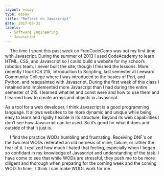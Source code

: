 ```yaml
---
layout: essay
type: essay
title: "Reflect on Javascript"
date: 2017-08-31
labels:
  - Software Engineering
  - Javascript
---
```



    The time I spent this past week on FreeCodeCamp was not my first time with Javascript. 
    During the summer of 2013 I used CodeAcademy to learn HTML, CSS, and Javascript so I could build a website for my school’s robotics team.
    I never built the site, though I finished the lessons.
    More recently I took ICS 215, Introduction to Scripting, last semester at Leeward Community College where I was introduced to the basics of Perl, and Python, and reaquainted with Javascript. 
    During the first week of this class I retained and implemented more Javascript than I had during the entire semester of 215. 
    I learned what let and const were and how to use them and I learned how to create arrays and objects in Javascript.
   
   As a tool for a web developer, I think Javascript is a good programming language. 
   It allows websites to be more dynamic and unique while being easy to learn and rigidly flexible in its structure. 
   Beyond its web capabilities I don’t see how Javascript can be used. So it’s good for what it does and outside of that it just is. 
    
    I find the practice WODs humbling and frustrating. 
    Receiving DNF's on the two real WODs reiterated an old nemesis of mine, failure, or rather the fear of it. 
    I realized how much I hated that feeling, especially when I began so confidant in my knowledge of Javascript and understanding of the task. 
    I have come to see that while WODs are stressful, they push me to be more diligent and thorough when preparing for the coming week and the coming WOD. 
    In time,  I think I can make WODs work for me. 
